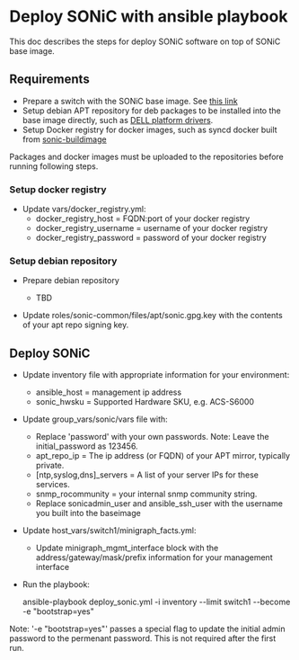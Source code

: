 # Deploy SONiC with ansible playbook

This doc describes the steps for deploy SONiC software on top of SONiC base image.

## Requirements

- Prepare a switch with the SONiC base image. See [this link](https://github.com/Azure/SONiC/blob/gh-pages/quickstart.md)
- Setup debian APT repository for deb packages to be installed into the base image directly, such as [DELL platform drivers](https://github.com/Azure/sonic-platform-modules-s6000).
- Setup Docker registry for docker images, such as syncd docker built from [sonic-buildimage](https://github.com/Azure/sonic-buildimage)

Packages and docker images must be uploaded to the repositories before running following steps.

### Setup docker registry

- Update vars/docker_registry.yml:
  * docker_registry_host = FQDN:port of your docker registry
  * docker_registry_username = username of your docker registry
  * docker_registry_password = password of your docker registry

### Setup debian repository 

- Prepare debian repository
  * TBD

- Update roles/sonic-common/files/apt/sonic.gpg.key with the contents of your apt repo signing key.

## Deploy SONiC

- Update inventory file with appropriate information for your environment:
  * ansible_host = management ip address
  * sonic_hwsku = Supported Hardware SKU, e.g. ACS-S6000
- Update group_vars/sonic/vars file with:
  * Replace 'password' with your own passwords. Note: Leave the initial_password as 123456.
  * apt_repo_ip = The ip address (or FQDN) of your APT mirror, typically private.
  * [ntp,syslog,dns]_servers = A list of your server IPs for these services. 
  * snmp_rocommunity = your internal snmp community string.
  * Replace sonicadmin_user and ansible_ssh_user with the username you built into the baseimage
- Update host_vars/switch1/minigraph_facts.yml:
  * Update minigraph_mgmt_interface block with the address/gateway/mask/prefix information for your management interface
- Run the playbook:

  ansible-playbook deploy_sonic.yml -i inventory --limit switch1 --become -e "bootstrap=yes"

Note: '-e "bootstrap=yes"' passes a special flag to update the initial admin password to the permenant password. This is not required after the first run.
